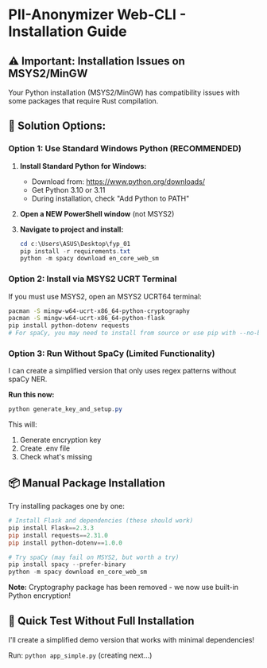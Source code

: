 # PII-Anonymizer Web-CLI - Installation Guide

## ⚠️ Important: Installation Issues on MSYS2/MinGW

Your Python installation (MSYS2/MinGW) has compatibility issues with some packages that require Rust compilation.

## 🔧 Solution Options:

### Option 1: Use Standard Windows Python (RECOMMENDED)

1. **Install Standard Python for Windows:**
   - Download from: https://www.python.org/downloads/
   - Get Python 3.10 or 3.11
   - During installation, check "Add Python to PATH"
   
2. **Open a NEW PowerShell window** (not MSYS2)

3. **Navigate to project and install:**
   ```powershell
   cd c:\Users\ASUS\Desktop\fyp_01
   pip install -r requirements.txt
   python -m spacy download en_core_web_sm
   ```

### Option 2: Install via MSYS2 UCRT Terminal

If you must use MSYS2, open an MSYS2 UCRT64 terminal:

```bash
pacman -S mingw-w64-ucrt-x86_64-python-cryptography
pacman -S mingw-w64-ucrt-x86_64-python-flask
pip install python-dotenv requests
# For spaCy, you may need to install from source or use pip with --no-build-isolation
```

### Option 3: Run Without SpaCy (Limited Functionality)

I can create a simplified version that only uses regex patterns without spaCy NER.

**Run this now:**
```powershell
python generate_key_and_setup.py
```

This will:
1. Generate encryption key
2. Create .env file
3. Check what's missing

## 📦 Manual Package Installation

Try installing packages one by one:

```powershell
# Install Flask and dependencies (these should work)
pip install Flask==2.3.3
pip install requests==2.31.0
pip install python-dotenv==1.0.0

# Try spaCy (may fail on MSYS2, but worth a try)
pip install spacy --prefer-binary
python -m spacy download en_core_web_sm
```

**Note:** Cryptography package has been removed - we now use built-in Python encryption!

## 🚀 Quick Test Without Full Installation

I'll create a simplified demo version that works with minimal dependencies!

Run: `python app_simple.py` (creating next...)
